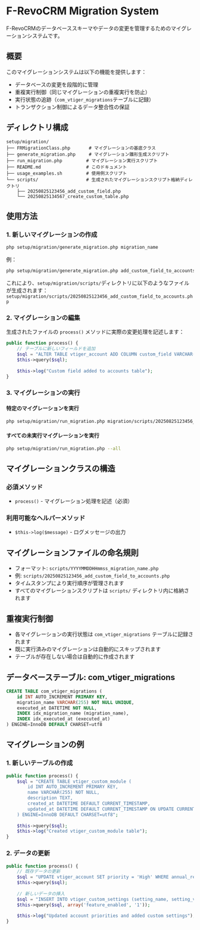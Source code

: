 # F-RevoCRM Migration System

F-RevoCRMのデータベーススキーマやデータの変更を管理するためのマイグレーションシステムです。

## 概要

このマイグレーションシステムは以下の機能を提供します：

- データベースの変更を段階的に管理
- 重複実行制御（同じマイグレーションの重複実行を防止）
- 実行状態の追跡（`com_vtiger_migrations`テーブルに記録）
- トランザクション制御によるデータ整合性の保証

## ディレクトリ構成

```
setup/migration/
├── FRMigrationClass.php       # マイグレーションの基底クラス
├── generate_migration.php     # マイグレーション雛形生成スクリプト
├── run_migration.php         # マイグレーション実行スクリプト
├── README.md                 # このドキュメント
├── usage_examples.sh         # 使用例スクリプト
└── scripts/                  # 生成されたマイグレーションスクリプト格納ディレクトリ
    ├── 20250825123456_add_custom_field.php
    └── 20250825134567_create_custom_table.php
```

## 使用方法

### 1. 新しいマイグレーションの作成

```bash
php setup/migration/generate_migration.php migration_name
```

例：
```bash
php setup/migration/generate_migration.php add_custom_field_to_accounts
```

これにより、`setup/migration/scripts/`ディレクトリに以下のようなファイルが生成されます：
`setup/migration/scripts/20250825123456_add_custom_field_to_accounts.php`

### 2. マイグレーションの編集

生成されたファイルの `process()` メソッドに実際の変更処理を記述します：

```php
public function process() {
    // テーブルに新しいフィールドを追加
    $sql = "ALTER TABLE vtiger_account ADD COLUMN custom_field VARCHAR(255) DEFAULT NULL";
    $this->query($sql);
    
    $this->log("Custom field added to accounts table");
}
```

### 3. マイグレーションの実行

#### 特定のマイグレーションを実行
```bash
php setup/migration/run_migration.php migration/scripts/20250825123456_add_custom_field_to_accounts.php
```

#### すべての未実行マイグレーションを実行
```bash
php setup/migration/run_migration.php --all
```

## マイグレーションクラスの構造

### 必須メソッド

- `process()` - マイグレーション処理を記述（必須）

### 利用可能なヘルパーメソッド

- `$this->log($message)` - ログメッセージの出力

## マイグレーションファイルの命名規則

- フォーマット: `scripts/YYYYMMDDHHmmss_migration_name.php`
- 例: `scripts/20250825123456_add_custom_field_to_accounts.php`
- タイムスタンプにより実行順序が管理されます
- すべてのマイグレーションスクリプトは `scripts/` ディレクトリ内に格納されます

## 重複実行制御

- 各マイグレーションの実行状態は `com_vtiger_migrations` テーブルに記録されます
- 既に実行済みのマイグレーションは自動的にスキップされます
- テーブルが存在しない場合は自動的に作成されます

## データベーステーブル: com_vtiger_migrations

```sql
CREATE TABLE com_vtiger_migrations (
    id INT AUTO_INCREMENT PRIMARY KEY,
    migration_name VARCHAR(255) NOT NULL UNIQUE,
    executed_at DATETIME NOT NULL,
    INDEX idx_migration_name (migration_name),
    INDEX idx_executed_at (executed_at)
) ENGINE=InnoDB DEFAULT CHARSET=utf8
```

## マイグレーションの例

### 1. 新しいテーブルの作成

```php
public function process() {
    $sql = "CREATE TABLE vtiger_custom_module (
        id INT AUTO_INCREMENT PRIMARY KEY,
        name VARCHAR(255) NOT NULL,
        description TEXT,
        created_at DATETIME DEFAULT CURRENT_TIMESTAMP,
        updated_at DATETIME DEFAULT CURRENT_TIMESTAMP ON UPDATE CURRENT_TIMESTAMP
    ) ENGINE=InnoDB DEFAULT CHARSET=utf8";
    
    $this->query($sql);
    $this->log("Created vtiger_custom_module table");
}
```

### 2. データの更新

```php
public function process() {
    // 既存データの更新
    $sql = "UPDATE vtiger_account SET priority = 'High' WHERE annual_revenue > 1000000";
    $this->query($sql);
    
    // 新しいデータの挿入
    $sql = "INSERT INTO vtiger_custom_settings (setting_name, setting_value) VALUES (?, ?)";
    $this->query($sql, array('feature_enabled', '1'));
    
    $this->log("Updated account priorities and added custom settings");
}
```
